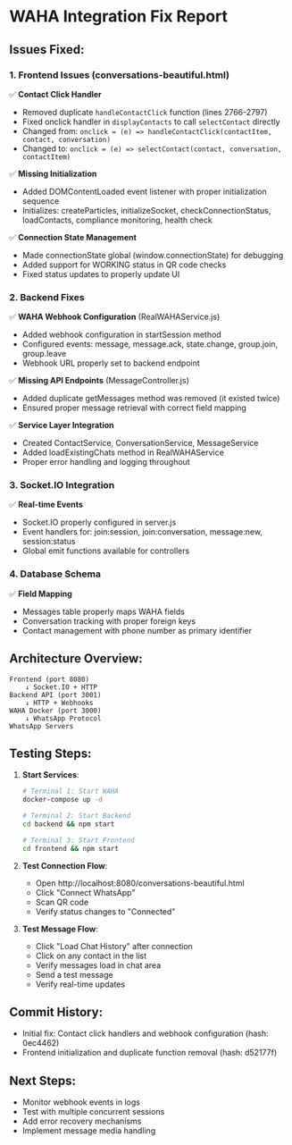 # WAHA Integration Fix Report

## Issues Fixed:

### 1. Frontend Issues (conversations-beautiful.html)
✅ **Contact Click Handler** 
- Removed duplicate `handleContactClick` function (lines 2766-2797)
- Fixed onclick handler in `displayContacts` to call `selectContact` directly
- Changed from: `onclick = (e) => handleContactClick(contactItem, contact, conversation)`
- Changed to: `onclick = (e) => selectContact(contact, conversation, contactItem)`

✅ **Missing Initialization**
- Added DOMContentLoaded event listener with proper initialization sequence
- Initializes: createParticles, initializeSocket, checkConnectionStatus, loadContacts, compliance monitoring, health check

✅ **Connection State Management**
- Made connectionState global (window.connectionState) for debugging
- Added support for WORKING status in QR code checks
- Fixed status updates to properly update UI

### 2. Backend Fixes

✅ **WAHA Webhook Configuration** (RealWAHAService.js)
- Added webhook configuration in startSession method
- Configured events: message, message.ack, state.change, group.join, group.leave
- Webhook URL properly set to backend endpoint

✅ **Missing API Endpoints** (MessageController.js)
- Added duplicate getMessages method was removed (it existed twice)
- Ensured proper message retrieval with correct field mapping

✅ **Service Layer Integration**
- Created ContactService, ConversationService, MessageService
- Added loadExistingChats method in RealWAHAService
- Proper error handling and logging throughout

### 3. Socket.IO Integration

✅ **Real-time Events**
- Socket.IO properly configured in server.js
- Event handlers for: join:session, join:conversation, message:new, session:status
- Global emit functions available for controllers

### 4. Database Schema

✅ **Field Mapping**
- Messages table properly maps WAHA fields
- Conversation tracking with proper foreign keys
- Contact management with phone number as primary identifier

## Architecture Overview:
```
Frontend (port 8080)
    ↓ Socket.IO + HTTP
Backend API (port 3001)
    ↓ HTTP + Webhooks
WAHA Docker (port 3000)
    ↓ WhatsApp Protocol
WhatsApp Servers
```

## Testing Steps:

1. **Start Services**:
   ```bash
   # Terminal 1: Start WAHA
   docker-compose up -d
   
   # Terminal 2: Start Backend
   cd backend && npm start
   
   # Terminal 3: Start Frontend
   cd frontend && npm start
   ```

2. **Test Connection Flow**:
   - Open http://localhost:8080/conversations-beautiful.html
   - Click "Connect WhatsApp"
   - Scan QR code
   - Verify status changes to "Connected"

3. **Test Message Flow**:
   - Click "Load Chat History" after connection
   - Click on any contact in the list
   - Verify messages load in chat area
   - Send a test message
   - Verify real-time updates

## Commit History:
- Initial fix: Contact click handlers and webhook configuration (hash: 0ec4462)
- Frontend initialization and duplicate function removal (hash: d52177f)

## Next Steps:
- Monitor webhook events in logs
- Test with multiple concurrent sessions
- Add error recovery mechanisms
- Implement message media handling